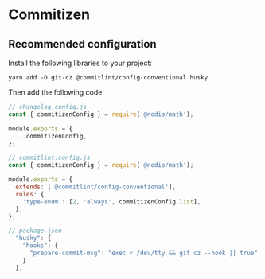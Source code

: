 # Commitizen

## Recommended configuration

Install the following libraries to your project:

```
yarn add -D git-cz @commitlint/config-conventional husky
```

Then add the following code:

```javascript
// changelog.config.js
const { commitizenConfig } = require('@nodis/math');

module.exports = {
  ...commitizenConfig,
};

// commitlint.config.js
const { commitizenConfig } = require('@nodis/math');

module.exports = {
  extends: ['@commitlint/config-conventional'],
  rules: {
    'type-enum': [2, 'always', commitizenConfig.list],
  },
};

// package.json
  "husky": {
    "hooks": {
      "prepare-commit-msg": "exec < /dev/tty && git cz --hook || true"
    }
  },
```
